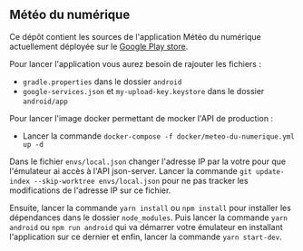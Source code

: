 Météo du numérique
-----

Ce dépôt contient les sources de l'application Météo du numérique actuellement déployée sur le [Google Play store](https://play.google.com/store/apps/details?id=com.meteodunumerique&gl=FR).

Pour lancer l'application vous aurez besoin de rajouter les fichiers :
* `gradle.properties` dans le dossier `android`
* `google-services.json` et `my-upload-key.keystore` dans le dossier `android/app`

Pour lancer l'image docker permettant de mocker l'API de production :
* Lancer la commande `docker-compose -f docker/meteo-du-numerique.yml up -d`

Dans le fichier `envs/local.json` changer l'adresse IP par la votre pour que l'émulateur ai accès à l'API json-server.
Lancer la commande `git update-index --skip-worktree envs/local.json` pour ne pas tracker les modifications de l'adresse IP sur ce fichier.

Ensuite, lancer la commande `yarn install` ou `npm install` pour installer les dépendances dans le dossier `node_modules`. Puis lancer la commande `yarn android` ou `npm run android` qui va démarrer votre émulateur en installant l'application sur ce dernier et enfin, lancer la commande `yarn start-dev`.